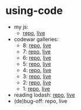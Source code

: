 # using-code

* my js: 
  * [repo](https://github.com/colevanderswands/javascript), [live](https://colevanderswands.github.io/javascript)
* codewar galleries:
  * 8: [repo](https://github.com/colevanderswands/codewars-8), [live](https://colevanderswands.github.io/codewars-8)
  * 7: [repo](https://github.com/colevanderswands/kyu-7), [live](https://colevanderswands.github.io/kyu-7)
  * 6: [repo](https://github.com/colevanderswands/kyu-6), [live](https://colevanderswands.github.io/kyu-6)
  * 5: [repo](https://github.com/colevanderswands/kyu-5), [live](https://colevanderswands.github.io/kyu-5)  
  * 4: [repo](https://github.com/colevanderswands/kyu-4), [live](https://colevanderswands.github.io/kyu-4)  
  * 3: [repo](https://github.com/colevanderswands/kyu-3), [live](https://colevanderswands.github.io/kyu-3)  
  * 2: [repo](https://github.com/colevanderswands/kyu-2), [live](https://colevanderswands.github.io/kyu-2)  
  * 1: [repo](https://github.com/colevanderswands/kyu-1), [live](https://colevanderswands.github.io/kyu-1)
* reading lodash:  [repo](https://github.com/colevanderswands/lodash), [live](https://colevanderswands.github.io/lodash)
* (de)bug-off: repo, live
  
